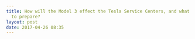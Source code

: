 ```yaml
---
title: How will the Model 3 effect the Tesla Service Centers, and what is Tesla doing
  to prepare?
layout: post
date: 2017-04-26 08:35
---
```

